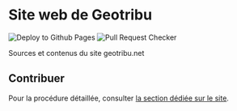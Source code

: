 # Site web de Geotribu

![Deploy to Github Pages](https://github.com/geotribu/website/workflows/Deploy%20to%20Github%20Pages/badge.svg)
![Pull Request Checker](https://github.com/geotribu/website/workflows/Pull%20Request%20Checker/badge.svg)

Sources et contenus du site geotribu.net

## Contribuer

Pour la procédure détaillée, consulter [la section dédiée sur le site](https://static.geotribu.fr/introduction/).
